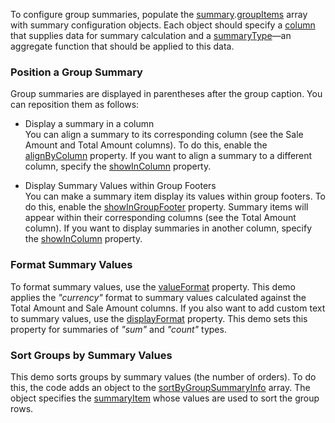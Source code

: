 To configure group summaries, populate the [summary](/Documentation/ApiReference/UI_Components/dxDataGrid/Configuration/summary/).[groupItems](/Documentation/ApiReference/UI_Components/dxDataGrid/Configuration/summary/groupItems/) array with summary configuration objects. Each object should specify a [column](/Documentation/ApiReference/UI_Components/dxDataGrid/Configuration/summary/totalItems/#column) that supplies data for summary calculation and a [summaryType](/Documentation/ApiReference/UI_Components/dxDataGrid/Configuration/summary/totalItems/#summaryType)&mdash;an aggregate function that should be applied to this data.
<!--split-->

### Position a Group Summary

Group summaries are displayed in parentheses after the group caption. You can reposition them as follows:

* Display a summary in a column          
You can align a summary to its corresponding column (see the Sale Amount and Total Amount columns). To do this, enable the [alignByColumn](/Documentation/ApiReference/UI_Components/dxDataGrid/Configuration/summary/groupItems/#alignByColumn) property. If you want to align a summary to a different column, specify the [showInColumn](/Documentation/ApiReference/UI_Components/dxDataGrid/Configuration/summary/groupItems/#showInColumn) property.

* Display Summary Values within Group Footers       
You can make a summary item display its values within group footers. To do this, enable the [showInGroupFooter](/Documentation/ApiReference/UI_Components/dxDataGrid/Configuration/summary/groupItems/#showInGroupFooter) property. Summary items will appear within their corresponding columns (see the Total Amount column). If you want to display summaries in another column, specify the [showInColumn](/Documentation/ApiReference/UI_Components/dxDataGrid/Configuration/summary/groupItems/#showInColumn) property.

### Format Summary Values
To format summary values, use the [valueFormat](/Documentation/ApiReference/UI_Components/dxDataGrid/Configuration/summary/groupItems/#valueFormat) property. This demo applies the *"currency"* format to summary values calculated against the Total Amount and Sale Amount columns. If you also want to add custom text to summary values, use the [displayFormat](/Documentation/ApiReference/UI_Components/dxDataGrid/Configuration/summary/groupItems/#displayFormat) property. This demo sets this property for summaries of *"sum"* and *"count"* types.

### Sort Groups by Summary Values
This demo sorts groups by summary values (the number of orders). To do this, the code adds an object to the [sortByGroupSummaryInfo](/Documentation/ApiReference/UI_Components/dxDataGrid/Configuration/sortByGroupSummaryInfo/) array. The object specifies the [summaryItem](/Documentation/ApiReference/UI_Components/dxDataGrid/Configuration/sortByGroupSummaryInfo/#summaryItem) whose values are used to sort the group rows. 
